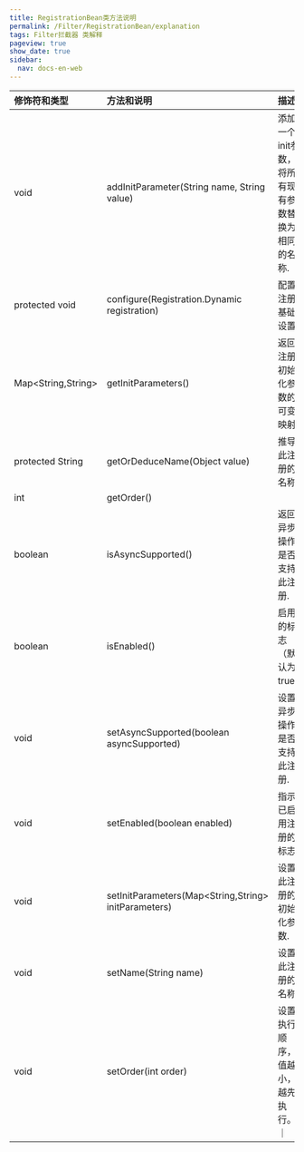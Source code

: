 ```yaml
---
title: RegistrationBean类方法说明
permalink: /Filter/RegistrationBean/explanation
tags: Filter拦截器 类解释
pageview: true
show_date: true
sidebar:
  nav: docs-en-web
---
```


| 修饰符和类型| 	方法和说明| 描述 |
| :-----| :---- | :---- |
| void| 	addInitParameter(String name, String value)| 添加一个init参数，将所有现有参数替换为相同的名称.|
| protected void	| configure(Registration.Dynamic registration)| 配置注册基础设置.|
| Map<String,String>| 	getInitParameters()| 返回注册初始化参数的可变映射.|
| protected String| 	getOrDeduceName(Object value)| 推导此注册的名称.|
| int	| getOrder()||
| boolean	| isAsyncSupported()|返回异步操作是否支持此注册.|
| boolean	| isEnabled()|启用的标志（默认为true）|
| void| setAsyncSupported(boolean asyncSupported)|设置异步操作是否支持此注册.|
| void| 	setEnabled(boolean enabled)|指示已启用注册的标志.|
| void| 	setInitParameters(Map<String,String> initParameters)|设置此注册的初始化参数.|
| void| 	setName(String name)|设置此注册的名称.|
| void| 	setOrder(int order)|设置执行顺序，值越小，越先执行。｜
